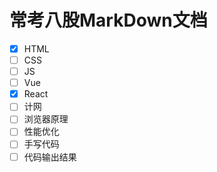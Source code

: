 # 常考八股MarkDown文档

- [x] HTML
- [ ] CSS
- [ ] JS
- [ ] Vue
- [x] React
- [ ] 计网
- [ ] 浏览器原理
- [ ] 性能优化
- [ ] 手写代码
- [ ] 代码输出结果

